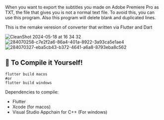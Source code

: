 When you want to export the subtitles you made on Adobe Premiere Pro as TXT, the file that gives you is not a normal text file. To avoid this, you can use this program.
Also this program will delete blank and duplicated lines.

This is the remake veresion of converter that written via Flutter and Dart 

![CleanShot 2024-05-18 at 16 34 32](https://github.com/ErenEksen/FlutterPremiereTXTtoTextConverter/assets/97560144/0994c6db-85d6-479b-8fd1-17d32e727ff9)
![284070258-c7e2f2a6-86a4-401a-8922-3a93ca5e1ae4](https://github.com/ErenEksen/FlutterPremiereTXTtoTextConverter/assets/97560144/ebc0096e-96f2-4f07-adf0-b7d1a29f5536)
![284070327-eba5cb43-b372-4641-a6a8-8793eba8c562](https://github.com/ErenEksen/FlutterPremiereTXTtoTextConverter/assets/97560144/eb0662d8-cfe5-49ca-9f35-144c4dfc1f21)



## 🔨 To Compile it Yourself!

```
flutter build macos
#or
flutter build windows
```
Dependencies to compile:
- Flutter
- Xcode (for macos)
- Visual Studio Appchain for C++ (For windows)




